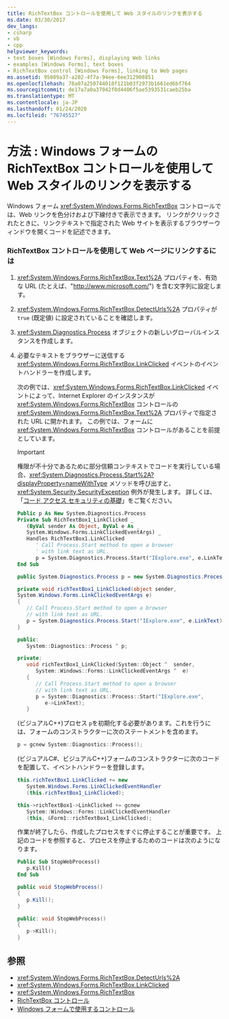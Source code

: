 ```yaml
---
title: RichTextBox コントロールを使用して Web スタイルのリンクを表示する
ms.date: 03/30/2017
dev_langs:
- csharp
- vb
- cpp
helpviewer_keywords:
- text boxes [Windows Forms], displaying Web links
- examples [Windows Forms], text boxes
- RichTextBox control [Windows Forms], linking to Web pages
ms.assetid: 95089a37-a202-4f7a-94ee-6ee312908851
ms.openlocfilehash: 78a07a250744018f121b03f2973b1661ed6bf764
ms.sourcegitcommit: de17a7a0a37042f0d4406f5ae5393531caeb25ba
ms.translationtype: MT
ms.contentlocale: ja-JP
ms.lasthandoff: 01/24/2020
ms.locfileid: "76745527"
---
```

# <a name="how-to-display-web-style-links-with-the-windows-forms-richtextbox-control"></a>方法 : Windows フォームの RichTextBox コントロールを使用して Web スタイルのリンクを表示する

Windows フォーム <xref:System.Windows.Forms.RichTextBox> コントロールでは、Web リンクを色分けおよび下線付きで表示できます。 リンクがクリックされたときに、リンクテキストで指定された Web サイトを表示するブラウザーウィンドウを開くコードを記述できます。

### <a name="to-link-to-a-web-page-with-the-richtextbox-control"></a>RichTextBox コントロールを使用して Web ページにリンクするには

1. <xref:System.Windows.Forms.RichTextBox.Text%2A> プロパティを、有効な URL (たとえば、"http://www.microsoft.com/") を含む文字列に設定します。

2. <xref:System.Windows.Forms.RichTextBox.DetectUrls%2A> プロパティが `true` (既定値) に設定されていることを確認します。

3. <xref:System.Diagnostics.Process> オブジェクトの新しいグローバルインスタンスを作成します。

4. 必要なテキストをブラウザーに送信する <xref:System.Windows.Forms.RichTextBox.LinkClicked> イベントのイベントハンドラーを作成します。

    次の例では、<xref:System.Windows.Forms.RichTextBox.LinkClicked> イベントによって、Internet Explorer のインスタンスが <xref:System.Windows.Forms.RichTextBox> コントロールの <xref:System.Windows.Forms.RichTextBox.Text%2A> プロパティで指定された URL に開かれます。 この例では、フォームに <xref:System.Windows.Forms.RichTextBox> コントロールがあることを前提としています。

    > [!IMPORTANT]
    > 権限が不十分であるために部分信頼コンテキストでコードを実行している場合、<xref:System.Diagnostics.Process.Start%2A?displayProperty=nameWithType> メソッドを呼び出すと、<xref:System.Security.SecurityException> 例外が発生します。 詳しくは、「[コード アクセス セキュリティの基礎](../../misc/code-access-security-basics.md)」をご覧ください。

    ```vb
    Public p As New System.Diagnostics.Process
    Private Sub RichTextBox1_LinkClicked _
       (ByVal sender As Object, ByVal e As _
       System.Windows.Forms.LinkClickedEventArgs) _
       Handles RichTextBox1.LinkClicked
          ' Call Process.Start method to open a browser
          ' with link text as URL.
          p = System.Diagnostics.Process.Start("IExplore.exe", e.LinkText)
    End Sub
    ```

    ```csharp
    public System.Diagnostics.Process p = new System.Diagnostics.Process();

    private void richTextBox1_LinkClicked(object sender,
    System.Windows.Forms.LinkClickedEventArgs e)
    {
       // Call Process.Start method to open a browser
       // with link text as URL.
       p = System.Diagnostics.Process.Start("IExplore.exe", e.LinkText);
    }
    ```

    ```cpp
    public:
       System::Diagnostics::Process ^ p;

    private:
       void richTextBox1_LinkClicked(System::Object ^  sender,
          System::Windows::Forms::LinkClickedEventArgs ^  e)
       {
          // Call Process.Start method to open a browser
          // with link text as URL.
          p = System::Diagnostics::Process::Start("IExplore.exe",
             e->LinkText);
       }
    ```

    (ビジュアルC++)プロセス `p`を初期化する必要があります。これを行うには、フォームのコンストラクターに次のステートメントを含めます。

    ```cpp
    p = gcnew System::Diagnostics::Process();
    ```

    (ビジュアルC#、ビジュアルC++)フォームのコンストラクターに次のコードを配置して、イベントハンドラーを登録します。

    ```csharp
    this.richTextBox1.LinkClicked += new
       System.Windows.Forms.LinkClickedEventHandler
       (this.richTextBox1_LinkClicked);
    ```

    ```cpp
    this->richTextBox1->LinkClicked += gcnew
       System::Windows::Forms::LinkClickedEventHandler
       (this, &Form1::richTextBox1_LinkClicked);
    ```

    作業が終了したら、作成したプロセスをすぐに停止することが重要です。 上記のコードを参照すると、プロセスを停止するためのコードは次のようになります。

    ```vb
    Public Sub StopWebProcess()
       p.Kill()
    End Sub
    ```

    ```csharp
    public void StopWebProcess()
    {
       p.Kill();
    }
    ```

    ```cpp
    public: void StopWebProcess()
    {
       p->Kill();
    }
    ```

## <a name="see-also"></a>参照

- <xref:System.Windows.Forms.RichTextBox.DetectUrls%2A>
- <xref:System.Windows.Forms.RichTextBox.LinkClicked>
- <xref:System.Windows.Forms.RichTextBox>
- [RichTextBox コントロール](richtextbox-control-windows-forms.md)
- [Windows フォームで使用するコントロール](controls-to-use-on-windows-forms.md)
